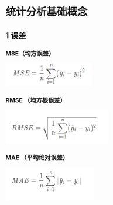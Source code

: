 # 统计分析基础概念
## 1 误差
### MSE（均方误差）
![Alt pic](images/MSE.png)

### RMSE （均方根误差）
![Alt pic](images/RMSE.png)

### MAE （平均绝对误差）
![Alt pic](images/MAE.png)